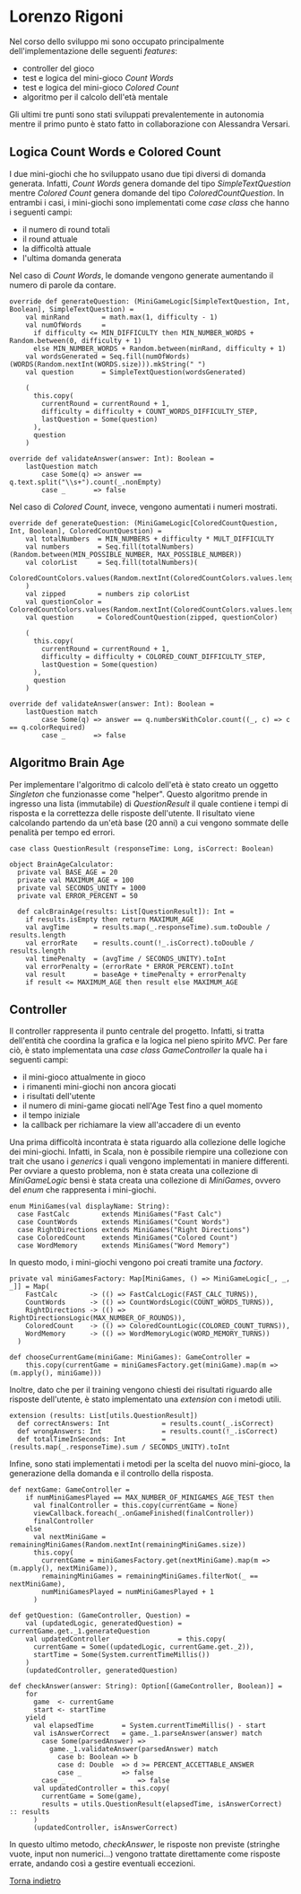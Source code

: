 # Lorenzo Rigoni

Nel corso dello sviluppo mi sono occupato principalmente dell'implementazione delle seguenti *features*:

- controller del gioco
- test e logica del mini-gioco *Count Words*
- test e logica del mini-gioco *Colored Count*
- algoritmo per il calcolo dell'età mentale

Gli ultimi tre punti sono stati sviluppati prevalentemente in autonomia mentre il primo punto è stato fatto in
collaborazione con Alessandra Versari.

## Logica Count Words e Colored Count

I due mini-giochi che ho sviluppato usano due tipi diversi di domanda generata. Infatti, *Count Words* genera domande
del tipo *SimpleTextQuestion* mentre *Colored Count* genera domande del tipo *ColoredCountQuestion*.
In entrambi i casi, i mini-giochi sono implementati come *case class* che hanno i seguenti campi:
- il numero di round totali
- il round attuale
- la difficoltà attuale
- l'ultima domanda generata

Nel caso di *Count Words*, le domande vengono generate aumentando il numero di parole da contare.

```
override def generateQuestion: (MiniGameLogic[SimpleTextQuestion, Int, Boolean], SimpleTextQuestion) =
    val minRand        = math.max(1, difficulty - 1)
    val numOfWords     =
      if difficulty <= MIN_DIFFICULTY then MIN_NUMBER_WORDS + Random.between(0, difficulty + 1)
      else MIN_NUMBER_WORDS + Random.between(minRand, difficulty + 1)
    val wordsGenerated = Seq.fill(numOfWords)(WORDS(Random.nextInt(WORDS.size))).mkString(" ")
    val question       = SimpleTextQuestion(wordsGenerated)

    (
      this.copy(
        currentRound = currentRound + 1,
        difficulty = difficulty + COUNT_WORDS_DIFFICULTY_STEP,
        lastQuestion = Some(question)
      ),
      question
    )

override def validateAnswer(answer: Int): Boolean =
    lastQuestion match
        case Some(q) => answer == q.text.split("\\s+").count(_.nonEmpty)
        case _       => false
```

Nel caso di *Colored Count*, invece, vengono aumentati i numeri mostrati.

```
override def generateQuestion: (MiniGameLogic[ColoredCountQuestion, Int, Boolean], ColoredCountQuestion) =
    val totalNumbers  = MIN_NUMBERS + difficulty * MULT_DIFFICULTY
    val numbers       = Seq.fill(totalNumbers)(Random.between(MIN_POSSIBLE_NUMBER, MAX_POSSIBLE_NUMBER))
    val colorList     = Seq.fill(totalNumbers)(
      ColoredCountColors.values(Random.nextInt(ColoredCountColors.values.length))
    )
    val zipped        = numbers zip colorList
    val questionColor = ColoredCountColors.values(Random.nextInt(ColoredCountColors.values.length))
    val question      = ColoredCountQuestion(zipped, questionColor)

    (
      this.copy(
        currentRound = currentRound + 1,
        difficulty = difficulty + COLORED_COUNT_DIFFICULTY_STEP,
        lastQuestion = Some(question)
      ),
      question
    )

override def validateAnswer(answer: Int): Boolean =
    lastQuestion match
        case Some(q) => answer == q.numbersWithColor.count((_, c) => c == q.colorRequired)
        case _       => false
```

## Algoritmo Brain Age
Per implementare l'algoritmo di calcolo dell'età è stato creato un oggetto *Singleton* che funzionasse come "helper".
Questo algoritmo prende in ingresso una lista (immutabile) di *QuestionResult* il quale contiene i tempi di risposta
e la correttezza delle risposte dell'utente. Il risultato viene calcolando partendo da un'età base (20 anni) a cui
vengono sommate delle penalità per tempo ed errori.

```
case class QuestionResult (responseTime: Long, isCorrect: Boolean)
```

```
object BrainAgeCalculator:
  private val BASE_AGE = 20
  private val MAXIMUM_AGE = 100
  private val SECONDS_UNITY = 1000
  private val ERROR_PERCENT = 50

  def calcBrainAge(results: List[QuestionResult]): Int =
    if results.isEmpty then return MAXIMUM_AGE
    val avgTime      = results.map(_.responseTime).sum.toDouble / results.length
    val errorRate    = results.count(!_.isCorrect).toDouble / results.length
    val timePenalty  = (avgTime / SECONDS_UNITY).toInt
    val errorPenalty = (errorRate * ERROR_PERCENT).toInt
    val result       = baseAge + timePenalty + errorPenalty
    if result <= MAXIMUM_AGE then result else MAXIMUM_AGE
```

## Controller

Il controller rappresenta il punto centrale del progetto. Infatti, si tratta dell'entità che coordina la grafica
e la logica nel pieno spirito *MVC*. Per fare ciò, è stato implementata una *case class GameController* la quale
ha i seguenti campi:
- il mini-gioco attualmente in gioco
- i rimanenti mini-giochi non ancora giocati
- i risultati dell'utente
- il numero di mini-game giocati nell'Age Test fino a quel momento
- il tempo iniziale
- la callback per richiamare la view all'accadere di un evento

Una prima difficoltà incontrata è stata riguardo alla collezione delle logiche dei mini-giochi. Infatti, in
Scala, non è possibile riempire una collezione con trait che usano i *generics* i quali vengono implementati
in maniere differenti. Per ovviare a questo problema, non è stata creata una collezione di *MiniGameLogic* bensì
è stata creata una collezione di *MiniGames*, ovvero del *enum* che rappresenta i mini-giochi.

```
enum MiniGames(val displayName: String):
  case FastCalc        extends MiniGames("Fast Calc")
  case CountWords      extends MiniGames("Count Words")
  case RightDirections extends MiniGames("Right Directions")
  case ColoredCount    extends MiniGames("Colored Count")
  case WordMemory      extends MiniGames("Word Memory")
```

In questo modo, i mini-giochi vengono poi creati tramite una *factory*.

```
private val miniGamesFactory: Map[MiniGames, () => MiniGameLogic[_, _, _]] = Map(
    FastCalc        -> (() => FastCalcLogic(FAST_CALC_TURNS)),
    CountWords      -> (() => CountWordsLogic(COUNT_WORDS_TURNS)),
    RightDirections -> (() => RightDirectionsLogic(MAX_NUMBER_OF_ROUNDS)),
    ColoredCount    -> (() => ColoredCountLogic(COLORED_COUNT_TURNS)),
    WordMemory      -> (() => WordMemoryLogic(WORD_MEMORY_TURNS))
  )
  
def chooseCurrentGame(miniGame: MiniGames): GameController =
    this.copy(currentGame = miniGamesFactory.get(miniGame).map(m => (m.apply(), miniGame)))
```

Inoltre, dato che per il training vengono chiesti dei risultati riguardo alle risposte dell'utente, è stato implementato
una *extension* con i metodi utili.

```
extension (results: List[utils.QuestionResult])
  def correctAnswers: Int             = results.count(_.isCorrect)
  def wrongAnswers: Int               = results.count(!_.isCorrect)
  def totalTimeInSeconds: Int         = (results.map(_.responseTime).sum / SECONDS_UNITY).toInt
```

Infine, sono stati implementati i metodi per la scelta del nuovo mini-gioco, la generazione della domanda e il controllo
della risposta.

```
def nextGame: GameController =
    if numMiniGamesPlayed == MAX_NUMBER_OF_MINIGAMES_AGE_TEST then
      val finalController = this.copy(currentGame = None)
      viewCallback.foreach(_.onGameFinished(finalController))
      finalController
    else
      val nextMiniGame = remainingMiniGames(Random.nextInt(remainingMiniGames.size))
      this.copy(
        currentGame = miniGamesFactory.get(nextMiniGame).map(m => (m.apply(), nextMiniGame)),
        remainingMiniGames = remainingMiniGames.filterNot(_ == nextMiniGame),
        numMiniGamesPlayed = numMiniGamesPlayed + 1
      )
      
def getQuestion: (GameController, Question) =
    val (updatedLogic, generatedQuestion) = currentGame.get._1.generateQuestion
    val updatedController                 = this.copy(
      currentGame = Some((updatedLogic, currentGame.get._2)),
      startTime = Some(System.currentTimeMillis())
    )
    (updatedController, generatedQuestion)

def checkAnswer(answer: String): Option[(GameController, Boolean)] =
    for
      game  <- currentGame
      start <- startTime
    yield
      val elapsedTime       = System.currentTimeMillis() - start
      val isAnswerCorrect   = game._1.parseAnswer(answer) match
        case Some(parsedAnswer) =>
          game._1.validateAnswer(parsedAnswer) match
            case b: Boolean => b
            case d: Double  => d >= PERCENT_ACCETTABLE_ANSWER
            case _          => false
        case _                  => false
      val updatedController = this.copy(
        currentGame = Some(game),
        results = utils.QuestionResult(elapsedTime, isAnswerCorrect) :: results
      )
      (updatedController, isAnswerCorrect)
```

In questo ultimo metodo, *checkAnswer*, le risposte non previste (stringhe vuote, input non numerici...) vengono
trattate direttamente come risposte errate, andando così a gestire eventuali eccezioni.

[Torna indietro](../Implementazione.md)
